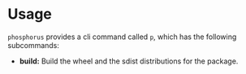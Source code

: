 # Usage

`phosphorus` provides a cli command called `p`, which has the following subcommands:

-   **build:** Build the wheel and the sdist distributions for the package.
